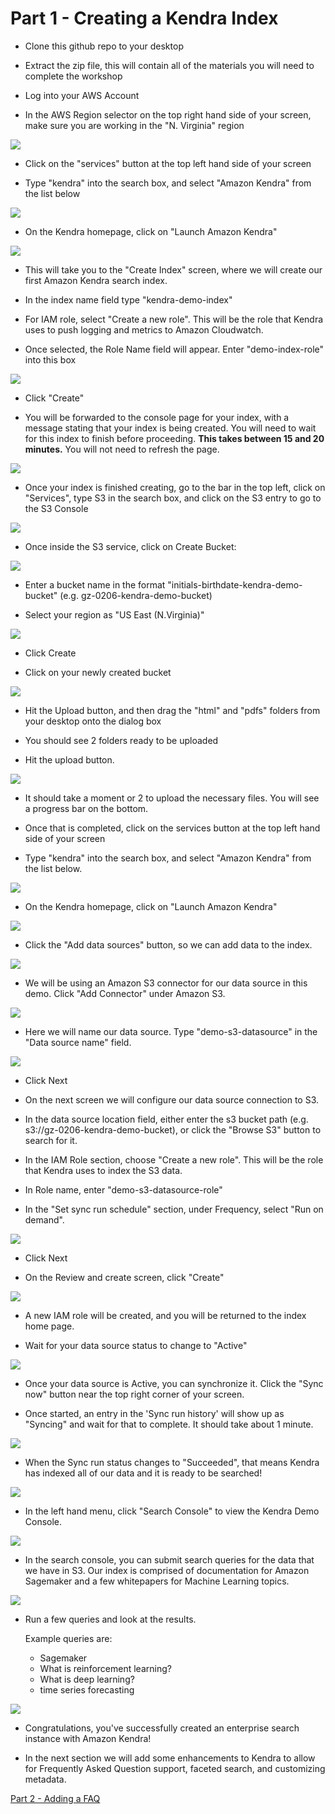 # Part 1 - Creating a Kendra Index

- Clone this github repo to your desktop

- Extract the zip file, this will contain all of the materials you will need to complete the workshop

- Log into your AWS Account

- In the AWS Region selector on the top right hand side of your screen, make sure you are working in the "N. Virginia" region 

![](https://github.com/aws-samples/enterprise-search-with-amazon-kendra-workshop/blob/master/images/Screen%20Shot%202020-02-24%20at%202.39.12%20PM.png)

- Click on the "services" button at the top left hand side of your screen

- Type "kendra" into the search box, and select "Amazon Kendra" from the list below


![](https://github.com/aws-samples/enterprise-search-with-amazon-kendra-workshop/blob/master/images/Screen%20Shot%202020-02-20%20at%204.01.40%20PM.png)


- On the Kendra homepage, click on "Launch Amazon Kendra"


![](https://github.com/aws-samples/enterprise-search-with-amazon-kendra-workshop/blob/master/images/Screen%20Shot%202020-02-20%20at%204.02.31%20PM.png)


- This will take you to the "Create Index" screen, where we will create our first Amazon Kendra search index.

- In the index name field type "kendra-demo-index"

- For IAM role, select "Create a new role". This will be the role that Kendra uses to push logging and metrics to Amazon Cloudwatch.

- Once selected, the Role Name field will appear. Enter "demo-index-role" into this box

![](https://github.com/aws-samples/enterprise-search-with-amazon-kendra-workshop/blob/master/images/Screen%20Shot%202020-02-20%20at%204.05.20%20PM.png)

- Click "Create"

- You will be forwarded to the console page for your index, with a message stating that your index is being created. You will need to wait for this index to finish before proceeding. **This takes between 15 and 20 minutes.** You will not need to refresh the page.

![](https://github.com/aws-samples/enterprise-search-with-amazon-kendra-workshop/blob/master/images/Screen%20Shot%202020-02-20%20at%204.06.40%20PM.png)

- Once your index is finished creating, go to the bar in the top left, click on "Services", type S3 in the search box, and click on the S3 entry to go to the S3 Console


![](https://github.com/aws-samples/enterprise-search-with-amazon-kendra-workshop/blob/master/images/Screen%20Shot%202020-02-20%20at%203.51.43%20PM.png)


- Once inside the S3 service, click on Create Bucket:


![](https://github.com/aws-samples/enterprise-search-with-amazon-kendra-workshop/blob/master/images/Screen%20Shot%202020-02-20%20at%203.52.25%20PM.png)


- Enter a bucket name in the format "initials-birthdate-kendra-demo-bucket" (e.g. gz-0206-kendra-demo-bucket)

- Select your region as "US East (N.Virginia)"


![](https://github.com/aws-samples/enterprise-search-with-amazon-kendra-workshop/blob/master/images/Screen%20Shot%202020-02-20%20at%203.55.37%20PM.png)


- Click Create

- Click on your newly created bucket


![](https://github.com/aws-samples/enterprise-search-with-amazon-kendra-workshop/blob/master/images/Screen%20Shot%202020-02-20%20at%203.56.41%20PM.png)


- Hit the Upload button, and then drag the "html" and "pdfs" folders from your desktop onto the dialog box

- You should see 2 folders ready to be uploaded

- Hit the upload button.


![](https://github.com/aws-samples/enterprise-search-with-amazon-kendra-workshop/blob/master/images/Screen%20Shot%202020-02-20%20at%203.58.05%20PM.png)


- It should take a moment or 2 to upload the necessary files. You will see a progress bar on the bottom.

- Once that is completed, click on the services button at the top left hand side of your screen

- Type "kendra" into the search box, and select "Amazon Kendra" from the list below.


![](https://github.com/aws-samples/enterprise-search-with-amazon-kendra-workshop/blob/master/images/Screen%20Shot%202020-02-20%20at%204.01.40%20PM.png)


- On the Kendra homepage, click on "Launch Amazon Kendra"

![](https://github.com/aws-samples/enterprise-search-with-amazon-kendra-workshop/blob/master/images/Screen%20Shot%202020-02-20%20at%204.02.31%20PM.png)


- Click the "Add data sources" button, so we can add data to the index.


![](https://github.com/aws-samples/enterprise-search-with-amazon-kendra-workshop/blob/master/images/Screen%20Shot%202020-02-20%20at%205.03.05%20PM.png)


- We will be using an Amazon S3 connector for our data source in this demo. Click "Add Connector" under Amazon S3.


![](https://github.com/aws-samples/enterprise-search-with-amazon-kendra-workshop/blob/master/images/Screen%20Shot%202020-02-20%20at%205.03.59%20PM.png)


- Here we will name our data source. Type "demo-s3-datasource" in the "Data source name" field.


![](https://github.com/aws-samples/enterprise-search-with-amazon-kendra-workshop/blob/master/images/Screen%20Shot%202020-02-20%20at%205.06.33%20PM.png)


- Click Next

- On the next screen we will configure our data source connection to S3.

- In the data source location field, either enter the s3 bucket path (e.g. s3://gz-0206-kendra-demo-bucket), or click the "Browse S3" button to search for it.

- In the IAM Role section, choose "Create a new role". This will be the role that Kendra uses to index the S3 data.

- In Role name, enter "demo-s3-datasource-role"

- In the "Set sync run schedule" section, under Frequency, select "Run on demand".


![](https://github.com/aws-samples/enterprise-search-with-amazon-kendra-workshop/blob/master/images/Screen%20Shot%202020-02-20%20at%205.11.47%20PM.png)


- Click Next

- On the Review and create screen, click "Create"


![](https://github.com/aws-samples/enterprise-search-with-amazon-kendra-workshop/blob/master/images/Screen%20Shot%202020-02-20%20at%205.12.31%20PM.png)


- A new IAM role will be created, and you will be returned to the index home page.

- Wait for your data source status to change to "Active"

![](https://github.com/aws-samples/enterprise-search-with-amazon-kendra-workshop/blob/master/images/Screen%20Shot%202020-02-20%20at%205.14.04%20PM.png)

- Once your data source is Active, you can synchronize it. Click the "Sync now" button near the top right corner of your screen.

- Once started, an entry in the 'Sync run history' will show up as "Syncing" and wait for that to complete. It should take about 1 minute.


![](https://github.com/aws-samples/enterprise-search-with-amazon-kendra-workshop/blob/master/images/Screen%20Shot%202020-02-20%20at%205.15.19%20PM.png)


- When the Sync run status changes to "Succeeded", that means Kendra has indexed all of our data and it is ready to be searched!


![](https://github.com/aws-samples/enterprise-search-with-amazon-kendra-workshop/blob/master/images/Screen%20Shot%202020-02-20%20at%205.19.10%20PM.png)


- In the left hand menu, click "Search Console" to view the Kendra Demo Console.


![](https://github.com/aws-samples/enterprise-search-with-amazon-kendra-workshop/blob/master/images/Screen%20Shot%202020-02-20%20at%206.42.38%20PM.png)


- In the search console, you can submit search queries for the data that we have in S3. Our index is comprised of documentation for Amazon Sagemaker and a few whitepapers for Machine Learning topics.


![](https://github.com/aws-samples/enterprise-search-with-amazon-kendra-workshop/blob/master/images/Screen%20Shot%202020-02-20%20at%205.22.39%20PM.png)


- Run a few queries and look at the results. 
  
  Example queries are:

  - Sagemaker
  - What is reinforcement learning?
  - What is deep learning?
  - time series forecasting


![](https://github.com/aws-samples/enterprise-search-with-amazon-kendra-workshop/blob/master/images/Screen%20Shot%202020-02-20%20at%205.34.52%20PM.png)


- Congratulations, you've successfully created an enterprise search instance with Amazon Kendra!

- In the next section we will add some enhancements to Kendra to allow for Frequently Asked Question support, faceted search, and customizing metadata.


[Part 2 - Adding a FAQ](https://github.com/aws-samples/enterprise-search-with-amazon-kendra-workshop/blob/master/Part%202%20-%20Adding%20a%20FAQ.md)
